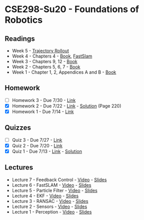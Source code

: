 # CSE298-Su20 - Foundations of Robotics

## Readings

- Week 5 - [Trajectory Rollout](http://citeseerx.ist.psu.edu/viewdoc/download?doi=10.1.1.330.2120&rep=rep1&type=pdf)
- Week 4 - Chapters 4 - [Book](https://github.com/correll/Introduction-to-Autonomous-Robots/releases/download/v1.9.2/book.pdf), [FastSlam](http://robots.stanford.edu/papers/montemerlo.fastslam-tr.pdf)
- Week 3 - Chapters 9, 12 - [Book](https://github.com/correll/Introduction-to-Autonomous-Robots/releases/download/v1.9.2/book.pdf)
- Week 2 - Chapters 5, 6, 7 - [Book](https://github.com/correll/Introduction-to-Autonomous-Robots/releases/download/v1.9.2/book.pdf)
- Week 1 - Chapter 1, 2, Appendices A and B  - [Book](https://github.com/correll/Introduction-to-Autonomous-Robots/releases/download/v1.9.2/book.pdf)

## Homework

- [ ] Homework 3 - Due 7/30 - [Link](https://classroom.github.com/a/gE1UDyOa)
- [x] Homework 2 - Due 7/22 - [Link](https://classroom.github.com/a/qjcm331i) - [Solution](https://github.com/liulinbo/slam/blob/master/Probabilistic%20Robotics%20_Sebastian%20Thrun%20et%20al..pdf) (Page 220)
- [x] Homework 1 - Due 7/14 - [Link](https://classroom.github.com/a/oJjXxiBm)

## Quizzes

- [ ] Quiz 3 - Due 7/27 - [Link](https://classroom.github.com/a/wgFzUTX3)
- [x] Quiz 2 - Due 7/20 - [Link](https://classroom.github.com/a/rbCbSZKL)
- [x] Quiz 1 - Due 7/13 - [Link](https://classroom.github.com/a/stzYrb2X) - [Solution](https://github.com/cmontella/cse298-quiz1/blob/solution/README.md)

## Lectures

- Lecture 7 - Feedback Control - [Video](https://youtu.be/AZC8E7uUuac) - [Slides](https://github.com/LehighCSE/CSE298-Su20/blob/master/Lecture%207%20-%20Feedback%20Control.pptx)
- Lecture 6 - FastSLAM - [Video](https://youtu.be/tDftJ65MuWo) - [Slides](https://github.com/LehighCSE/CSE298-Su20/blob/master/Lecture%206%20-%20FastSLAM.pptx)
- Lecture 5 - Particle Filter - [Video](https://youtu.be/IVbylUHI0oU) - [Slides](https://github.com/LehighCSE/CSE298-Su20/raw/master/Lecture%205%20-%20Particle%20Filter.pptx)
- Lecture 4 - EKF - [Video](https://youtu.be/i5kBVv4DB38) - [Slides](https://github.com/LehighCSE/CSE298-Su20/raw/master/Lecture%204%20-%20EKF.pptx)
- Lecture 3 - RANSAC - [Video](https://youtu.be/AxSHyQ_APxc) - [Slides](https://github.com/LehighCSE/CSE298-Su20/blob/master/Lecture%203%20-%20RANSAC%20and%20SLAM.pptx)
- Lecture 2 - Sensors - [Video](https://youtu.be/09RD2dNwQew) - [Slides](https://github.com/LehighCSE/CSE298-Su20/blob/master/Lecture%202.pptx?raw=true)
- Lecture 1 - Perception - [Video](https://youtu.be/dLsOutDHlF4) - [Slides](https://github.com/LehighCSE/CSE298-Su20/blob/master/Lecture%201.pptx?raw=true)
